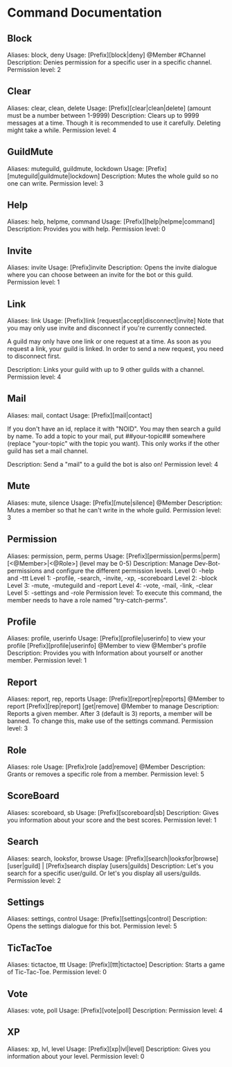 # Command Documentation

## Block
Aliases: block, deny
Usage: [Prefix][block|deny] @Member #Channel <reason>
Description: Denies permission for a specific user in a specific channel.
Permission level: 2 

## Clear
Aliases: clear, clean, delete
Usage: [Prefix][clear|clean|delete] <amount> (amount must be a number between 1-9999)
Description: Clears up to 9999 messages at a time. Though it is recommended to use it carefully. Deleting might take a while.
Permission level: 4

## GuildMute
Aliases: muteguild, guildmute, lockdown
Usage: [Prefix][muteguild|guildmute|lockdown]
Description: Mutes the whole guild so no one can write.
Permission level: 3

## Help
Aliases: help, helpme, command
Usage: [Prefix][help|helpme|command]
Description: Provides you with help.
Permission level: 0

## Invite
Aliases: invite
Usage: [Prefix]invite
Description: Opens the invite dialogue where you can choose between an invite for the bot or this guild.
Permission level: 1

## Link
Aliases: link
Usage: [Prefix]link [request|accept|disconnect|invite]
Note that you may only use invite and disconnect if you're currently connected.

A guild may only have one link or one request at a time. As soon as you request a link, your guild is linked.
In order to send a new request, you need to disconnect first.

Description: Links your guild with up to 9 other guilds with a channel.
Permission level: 4

## Mail
Aliases: mail, contact
Usage: [Prefix][mail|contact] <Guild-ID> <Message>

If you don't have an id, replace it with "NOID". You may then search a guild by name.
To add a topic to your mail, put ##your-topic## somewhere (replace "your-topic" with the topic you want).
This only works if the other guild has set a mail channel.

Description: Send a "mail" to a guild the bot is also on!
Permission level: 4

## Mute
Aliases: mute, silence
Usage: [Prefix][mute|silence] @Member <reason>
Description: Mutes a member so that he can't write in the whole guild.
Permission level: 3

## Permission
Aliases: permission, perm, perms
Usage: [Prefix][permission|perms|perm] [<@Member>|<@Role>] <level> (level may be 0-5)
Description: Manage Dev-Bot-permissions and configure the different permission levels.
Level 0: -help and -ttt
Level 1: -profile, -search, -invite, -xp, -scoreboard
Level 2: -block
Level 3: -mute, -muteguild and -report
Level 4: -vote, -mail, -link, -clear
Level 5: -settings and -role
Permission level: To execute this command, the member needs to have a role named "try-catch-perms".

## Profile
Aliases: profile, userinfo
Usage: [Prefix][profile|userinfo] to view your profile [Prefix][profile|userinfo] @Member to view @Member's profile
Description: Provides you with Information about yourself or another member.
Permission level: 1

## Report
Aliases: report, rep, reports
Usage:  [Prefix][report|rep|reports] @Member <reason> to report [Prefix][rep|report] [get|remove] @Member <index> to manage
Description: Reports a given member. After 3 (default is 3) reports, a member will be banned. To change this, make use of the settings command.
Permission level: 3

## Role
Aliases: role
Usage: [Prefix]role [add|remove] @Member <role>
Description: Grants or removes a specific role from a member.
Permission level: 5

## ScoreBoard
Aliases: scoreboard, sb
Usage: [Prefix][scoreboard|sb]
Description: Gives you information about your score and the best scores.
Permission level: 1

## Search
Aliases: search, looksfor, browse
Usage:  [Prefix][search|looksfor|browse] [user|guild] <name> | [Prefix]search display [users|guilds]
Description: Let's you search for a specific user/guild. Or let's you display all users/guilds.
Permission level: 2

## Settings
Aliases: settings, control
Usage: [Prefix][settings|control]
Description: Opens the settings dialogue for this bot.
Permission level: 5

## TicTacToe
Aliases: tictactoe, ttt
Usage: [Prefix][ttt|tictactoe]
Description: Starts a game of Tic-Tac-Toe.
Permission level: 0

## Vote
Aliases: vote, poll
Usage: [Prefix][vote|poll]
Description:
Permission level: 4

## XP
Aliases: xp, lvl, level
Usage: [Prefix][xp|lvl|level]
Description: Gives you information about your level.
Permission level: 0

